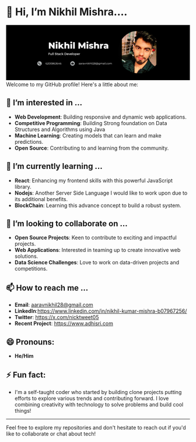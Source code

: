 # 👋 Hi, I’m Nikhil Mishra....
![my_image](image.png)
Welcome to my GitHub profile! Here's a little about me:

## 👀 I’m interested in ...
- **Web Development**: Building responsive and dynamic web applications.
- **Competitive Programming**:  Building Strong foundation on Data Structures and Algorithms using Java
- **Machine Learning**: Creating models that can learn and make predictions.
- **Open Source**: Contributing to and learning from the community.

## 🌱 I’m currently learning ...
- **React**: Enhancing my frontend skills with this powerful JavaScript library.
- **Nodejs**: Another Server Side Language I would like to work upon due to its additional benefits.
- **BlockChain**: Learning this advance concept to build a robust system.

## 💞️ I’m looking to collaborate on ...
- **Open Source Projects**: Keen to contribute to exciting and impactful projects.
- **Web Applications**: Interested in teaming up to create innovative web solutions.
- **Data Science Challenges**: Love to work on data-driven projects and competitions.

## 📫 How to reach me ...
- **Email**: aaravnikhil28@gmail.com
- **LinkedIn**:https://www.linkedin.com/in/nikhil-kumar-mishra-b07967256/
- **Twitter**: https://x.com/nicktweet05
- **Recent Project**: https://www.adhisri.com

## 😄 Pronouns:
- **He/Him**

## ⚡ Fun fact:
- I'm a self-taught coder who started by building clone projects putting efforts to explore various trends and contributing forward. I love combining creativity with technology to solve problems and build cool things!

---

Feel free to explore my repositories and don't hesitate to reach out if you'd like to collaborate or chat about tech!
